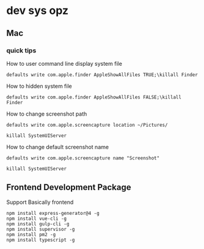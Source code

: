 # dev sys opz


## Mac 

### quick tips

How to user command line display system file

    defaults write com.apple.finder AppleShowAllFiles TRUE;\killall Finder

How to hidden system file

    defaults write com.apple.finder AppleShowAllFiles FALSE;\killall Finder


How to change screenshot path

    defaults write com.apple.screencapture location ~/Pictures/
    
    killall SystemUIServer

How to change default screenshot name

    defaults write com.apple.screencapture name "Screenshot"

    killall SystemUIServer  


## Frontend Development Package

Support Basically frontend

    npm install express-generator@4 -g
    npm install vue-cli -g
    npm install gulp-cli -g
    npm install supervisor -g
    npm install pm2 -g
    npm install typescript -g 
